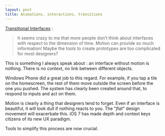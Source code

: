 ```yaml
---
layout: post
title: Animations, interactions, transitions
---
```


[Transitional Interfaces](https://medium.com/design-ux/926eb80d64e3) :

> It seems crazy to me that more people don’t think about interfaces with respect to the dimension of time. Motion can provide so much information! Maybe the tools to create prototypes are too complicated for most designers?

This is something I always speak about : an interface without motion is nothing. There is no context, no link between different objects.

Windows Phone did a great job to this regard. For example, if you tap a tile on the homescreen, the rest of them move outside the screen before the one you pushed. The system has clearly been created around that, to respond to inputs and act on them.

Motion is clearly a thing that designers tend to forget. Even if an interface is beautiful, it will look dull if nothing reacts to you. The "_flat_" design movement will exacerbate this. iOS 7 has made depth and context keys citizens of its new UX paradigm.

Tools to simplify this process are now crucial.
